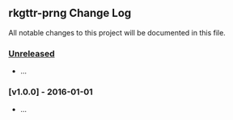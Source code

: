 ## rkgttr-prng Change Log

All notable changes to this project will be documented in this file.

### [Unreleased][unreleased]

- ...

### [v1.0.0] - 2016-01-01

- ...

[unreleased]: https://github.com/rkgttr/rkgttr-prng/compare/v1.0.0...HEAD
[v0.0.1]: https://github.com/rkgttr/rkgttr-prng/compare/v0.0.0...v1.0.0
